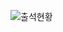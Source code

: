 ![출석현황](https://user-images.githubusercontent.com/23524849/104127323-d5b3bb80-53a4-11eb-85ea-9bab39b2ee00.png)
